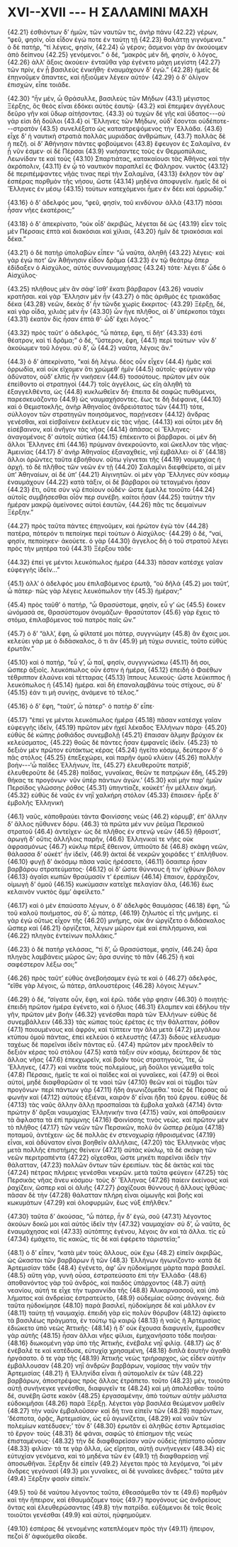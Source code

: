 
# XVI--XVII --- Η ΣΑΛΑΜΙΝΙ ΜΑΧΗ

{42.21} ἐσθιόντων δ’ ἡμῶν, τῶν ναυτῶν τις, ἀνὴρ πάνυ {42.22} γέρων, “φεῦ, φησίν, οἷα εἶδον ἐγώ ποτε ἐν ταύτῃ τῇ {42.23} θαλάττῃ γιγνόμενα.” ὁ δὲ πατήρ, “τί λέγεις, φησίν, {42.24} ὦ γέρον; ἄσμενοι γὰρ ἂν ἀκούοιμεν ἀπὸ δείπνου {42.25} γενόμενοι.” ὁ δέ, “μακρὸς μὲν δή, φησίν, ὁ λόγος, {42.26} ἀλλ’ ἄξοις ἀκούειν· ἐνταῦθα γὰρ ἐγένετο μάχη μεγίστη {42.27} τῶν πρίν, ἐν ᾗ βασιλεὺς ἐνικήθη· ἐναυμάχουν δ’ ἐγώ.” {42.28} ἡμεῖς δὲ ἐπῃνοῦμεν ἅπαντες, καὶ ἠξιοῦμεν λέγειν αὐτόν· {42.29} ὁ δ’ ὀλίγον ἐπισχών, εἶπε τοιάδε.

{42.30} “ἦν μέν, ὦ Θράσυλλε, βασιλεὺς τῶν Μήδων  {43.1} μέγιστος Ξέρξης, ὃς θεὸς εἶναι ἐδόκει αὐτὸς ἑαυτῷ· {43.2} καὶ ἔπεμψεν ἀγγέλους δεῦρο γῆν καὶ ὕδωρ αἰτήσοντας. {43.3} οὐ τυχὼν δὲ γῆς καὶ ὕδατος---οὐ γάρ εἰσι δὴ δοῦλοι {43.4} οἱ Ἕλληνες τῶν Μήδων, οὐδ’ ἔσονται οὐδέποτε---στρατὸν {43.5} συνελέξατο ὡς καταστρεψόμενος τὴν Ἑλλάδα. {43.6} εἶχε δ’ ἡ ναυτικὴ στρατιὰ πολλὰς μυριάδας ἀνθρώπων, {43.7} πολλὰς δὲ ἡ πεζή. οἱ δ’ Ἀθήνησιν πάντες φοβούμενοι {43.8} ἔφευγον ἐς Σαλαμῖνα, ἐν ᾗ νῦν ἐσμεν· οἱ δὲ Πέρσαι {43.9} νικήσαντες τοὺς ἐν Θερμοπύλαις, Λεωνίδαν τε καὶ τοὺς {43.10} Σπαρτιάτας, κατακαίουσι τὰς Ἀθήνας καὶ τὴν ἀκρόπολιν, {43.11} ἐν ᾧ τὸ ναυτικὸν παραπλεῖ ἐς Φάληρον. νυκτὸς {43.12} δὲ περιπέμψαντες νῆάς τινας περὶ τὴν Σαλαμῖνα, {43.13} ἔκλῃον τὸν ἀφ’ ἑσπέρας πορθμὸν τῆς νήσου, ὥστε {43.14} μηδένα ἀποφυγεῖν. ἡμεῖς δὲ οἱ Ἕλληνες ἐν μέσῳ {43.15} τούτων κατεχόμενοι ἦμεν ἐν δέει καὶ ὀρρωδίᾳ.”

{43.16} ὁ δ’ ἀδελφός μου, “φεῦ, φησίν, τοῦ κινδύνου· ἀλλὰ {43.17} πόσαι ἦσαν νῆες ἑκατέροις;”

{43.18} ὁ δ’ ἀπεκρίνατο, “οὐκ οἶδ’ ἀκριβῶς, λέγεται δὲ ὡς {43.19} εἶεν τοῖς μὲν Πέρσαις ἑπτὰ καὶ διακόσιαι καὶ χίλιαι, {43.20} ἡμῖν δὲ τριακόσιαι καὶ δέκα.”

{43.21} ὁ δὲ πατὴρ ὑπολαβὼν εἶπεν· “ὦ ναῦτα, ἀληθῆ {43.22} λέγεις· καὶ γὰρ ἐγώ ποτ’ ὢν Ἀθήνησιν εἶδον δρᾶμα {43.23} ἐν τῷ θεάτρῳ ὅπερ ἐδίδαξεν ὁ Αἰσχύλος, αὐτὸς συνναυμαχήσας {43.24} τότε· λέγει δ’ ὧδε ὁ Αἰσχύλος·

{43.25} πλήθους μὲν ἂν σάφ’ ἴσθ’ ἕκατι βάρβαρον
{43.26} ναυσὶν κρατῆσαι. καὶ γὰρ Ἕλλησιν μὲν ἦν
{43.27} ὁ πᾶς ἀριθμὸς ἐς τριακάδας δέκα
{43.28} νεῶν, δεκὰς δ’ ἦν τῶνδε χωρὶς ἔκκριτος·
{43.29} Ξέρξῃ, δέ, καὶ γὰρ οἶδα, χιλιὰς μὲν ἦν
{43.30} ὧν ἦγε πλῆθος, αἱ δ’ ὑπέρκοποι τάχει
{43.31} ἑκατὸν δὶς ἦσαν ἑπτά θ’· ὧδ’ ἔχει λόγος.”

{43.32} πρὸς ταῦτ’ ὁ ἀδελφός, “ὦ πάτερ, ἔφη, τί δῆτ’ {43.33} ἐστὶ θέατρον, καὶ τί δρᾶμα;” ὁ δέ, “ὕστερον, ἔφη,  {44.1} περὶ τούτων· νῦν δ’ ἀκούωμεν τοῦ λόγου. σὺ δ’, ὦ {44.2} ναῦτα, λέγοις ἄν.”

{44.3} ὁ δ’ ἀπεκρίνατο, “καὶ δὴ λέγω. δέος οὖν εἶχεν {44.4} ἡμᾶς καὶ ὀρρωδία, καὶ οὐκ εἴχομεν ὅτι χρώμεθ’ ἡμῖν {44.5} αὐτοῖς· φεύγειν γὰρ ἀδύνατον, οὐδ’ ελπὶς ἦν νικήσειν {44.6} τοσούτους. πρῶτον μὲν οὐκ ἐπείθοντο οἱ στρατηγοὶ {44.7} τοῖς ἀγγέλοις, ὡς εἴη ἀληθῆ τὰ ἐξαγγελθέντα, ὡς {44.8} κυκλωθεῖεν δή· ἔπειτα δὲ σαφῶς πυθόμενοι, παρεσκευάζοντο {44.9} ὡς ναυμαχήσοντες. ἕως τε δὴ διέφαινε, {44.10} καὶ ὁ Θεμιστοκλῆς, ἀνὴρ Ἀθηναῖος ἀνδρειότατος τῶν {44.11} τότε, σύλλογον τῶν στρατηγῶν ποιησάμενος, παρῄνεσεν {44.12} ἄνδρας γενέσθαι, καὶ εἰσβαίνειν ἐκέλευεν εἰς τὰς νῆας. {44.13} καὶ οὗτοι μὲν δὴ εἰσέβαινον, καὶ ἀνῆγον τὰς νῆας {44.14} ἁπάσας οἱ Ἕλληνες· ἀναγομένοις δ’ αὐτοῖς αὐτίκα {44.15} ἐπέκειντο οἱ βάρβαροι. οἱ μὲν δὴ ἄλλοι Ἕλληνες ἐπὶ {44.16} πρύμναν ἀνεκρούοντο, καὶ ὤκελλον τὰς νῆας· Ἀμεινίας {44.17} δ’ ἀνὴρ Ἀθηναῖος ἐξαναχθείς, νηῒ ἐμβάλλει· οἱ δ’ {44.18} ἄλλοι ὁρῶντες ταῦτα ἐβοήθουν. οὕτω γίγνεται τῆς {44.19} ναυμαχίας ἡ ἀρχή. τὸ δὲ πλῆθος τῶν νεῶν ἐν τῇ {44.20} Σαλαμῖνι διεφθείρετο, αἱ μὲν ὑπ’ Ἀθηναίων, αἱ δὲ ὑπ’ {44.21} Αἰγινητῶν. οἱ μὲν γὰρ Ἕλληνες σὺν κόσμῳ ἐναυμάχουν {44.22} κατὰ τάξιν, οἱ δὲ βάρβαροι οὐ τεταγμένοι ἦσαν {44.23} ἔτι, οὔτε σὺν νῷ ἐποίουν οὐδέν· ὥστε ἔμελλε τοιοῦτο {44.24} αὐτοῖς συμβήσεσθαι οἷόν περ συνέβη. καίτοι ἦσαν {44.25} ταύτην τὴν ἡμέραν μακρῷ ἀμείνονες αὐτοὶ ἑαυτῶν, {44.26} πᾶς τις δειμαίνων Ξέρξην.”

{44.27} πρὸς ταῦτα πάντες ἐπῃνοῦμεν, καὶ ἠρώτον ἐγὼ τὸν {44.28} πατέρα, πότερόν τι πεποίηκε περὶ τούτων ὁ Αἰσχύλος· {44.29} ὁ δέ, “ναί, φησίν, πεποίηκεν· ἀκούετε. ὁ γὰρ {44.30} ἄγγελος δὴ ὁ τοῦ στρατοῦ λέγει πρὸς τὴν μητέρα τοῦ {44.31} Ξέρξου τάδε·

{44.32} ἐπεί γε μέντοι λευκόπωλος ἡμέρα
{44.33} πᾶσαν κατέσχε γαῖαν εὐφεγγὴς ἰδεῖν...”

{45.1} ἀλλ’ ὁ ἀδελφός μου ἐπιλαβόμενος ἐρωτᾷ, “οὐ δῆλά {45.2} μοι ταῦτ’, ὦ πάτερ· πῶς γὰρ λέγεις λευκόπωλον τὴν {45.3} ἡμέραν;”

{45.4} πρὸς ταῦθ’ ὁ πατήρ, “ὦ Θρασύστομε, φησίν, εὖ γ’ ὡς {45.5} ἔοικεν ὠνόμασά σε, Θρασύστομον ὀνομάζων· θρασύτατον {45.6} γὰρ ἔχεις τὸ στόμα, ἐπιλαβόμενος τοῦ πατρὸς παῖς ὤν.”

{45.7} ὁ δ’ “ἀλλ’, ἔφη, ὦ φίλτατέ μοι πάτερ, συγγνώμην {45.8} ἂν ἔχοις μοι. κελεύει γάρ με ὁ διδάσκαλος, ὅ τι ἂν {45.9} μὴ τύχω συνιείς, τοῦτο εὐθὺς ἐρωτᾶν.”

{45.10} καὶ ὁ πατήρ, “εὖ γ’, ὦ παῖ, φησίν, συγγιγνώσκω {45.11} δή σοι, ὥσπερ ἀξιοῖς. λευκόπωλος οὖν ἐστιν ἡ ἡμέρα, {45.12} ἐπειδὴ ὁ Φαέθων τέθριππον ἐλαύνει καὶ τέτταρας {45.13} ἵππους λευκούς· ὥστε λεύκιππος ἢ λευκόπωλος ἡ {45.14} ἡμέρα. καὶ δὴ ἐπαναλαμβάνω τοὺς στίχους, σὺ δ’ {45.15} ἐάν τι μὴ συνίῃς, ἀνάμενε τὸ τέλος.”

{45.16} ὁ δ’ ἔφη, “ταῦτ’, ὦ πάτερ”· ὁ πατὴρ δ’ εἶπε·

{45.17} “ἐπεί γε μέντοι λευκόπωλος ἡμέρα
{45.18} πᾶσαν κατέσχε γαῖαν εὐφεγγὴς ἰδεῖν,
{45.19} πρῶτον μὲν ἠχεῖ λέκαδος Ἑλλήνων πάρα·
{45.20} εὐθὺς δὲ κώπης ῥοθιάδος συνεμβολῇ
{45.21} ἔπαισαν ἅλμην βρύχιον ἐκ κελεύσματος,
{45.22} θοῶς δὲ πάντες ἦσαν ἐμφανεῖς ἰδεῖν.
{45.23} τὸ δεξιὸν μὲν πρῶτον εὐτάκτως κέρας
{45.24} ἡγεῖτο κόσμῳ, δεύτερον δ’ ὁ πᾶς στόλος
{45.25} ἐπεξεχώρει, καὶ παρῆν ὁμοῦ κλύειν
{45.26} πολλὴν βοήν---‘ὦ παῖδες Ἑλλήνων, ἴτε,
{45.27} ἐλευθεροῦτε πατρίδ’, ἐλευθεροῦτε δὲ
{45.28} παῖδας, γυναῖκας, θεῶν τε πατρῴων ἕδη,
{45.29} θήκας τε προγόνων· νῦν ὑπὲρ πάντων ἀγών.’
{45.30} καὶ μὴν παρ’ ἡμῶν Περσίδος γλώσσης ῥόθος
{45.31} ὑπηντίαζε, κοὐκέτ’ ἦν μέλλειν ἀκμή.
{45.32} εὐθὺς δὲ ναῦς ἐν νηῒ χαλκήρη στόλον
{45.33} ἔπαισεν· ἦρξε δ’ ἐμβολῆς Ἑλληνικὴ

{46.1} ναῦς, κἀποθραύει τάντα Φοινίσσης νεὼς
{46.2} κόρυμβ’, ἐπ’ ἄλλην δ’ ἄλλος ηὔθυνεν δόρυ.
{46.3} τὰ πρῶτα μέν νυν ῥεῦμα Περσικοῦ στρατοῦ
{46.4} ἀντεῖχεν· ὡς δὲ πλῆθος ἐν στενῷ νεῶν
{46.5} ἤθροιστ’, ἀρωγὴ δ’ οὔτις ἀλλήλοις παρῆν,
{46.6} Ἑλληνικαί τε νῆες οὐκ ἀφρασμόνως
{46.7} κύκλῳ πέριξ ἔθεινον, ὑπτιοῦτο δὲ
{46.8} σκάφη νεῶν, θάλασσα δ’ οὐκέτ’ ἦν ἰδεῖν,
{46.9} ἀκταὶ δὲ νεκρῶν χοιράδες τ’ ἐπλήθυον.
{46.10} φυγῇ δ’ ἀκόσμῳ πᾶσα ναῦς ἠρέσσετο,
{46.11} ὅσαιπερ ἦσαν βαρβάρου στρατεύματος·
{46.12} οἱ δ’ ὥστε θύννους ἤ τιν’ ἰχθύων βόλον
{46.13} ἀγαῖσι κωπῶν θραύμασίν τ’ ἐρειπίων
{46.14} ἔπαιον, ἐρράχιζον, οἰμωγὴ δ’ ὁμοῦ
{46.15} κωκύμασιν κατεῖχε πελαγίαν ἅλα,
{46.16} ἕως κελαινὸν νυκτὸς ὄμμ’ ἀφείλετο.”

{46.17} καὶ ὁ μὲν ἐπαύσατο λέγων, ὁ δ’ ἀδελφὸς θαυμάσας {46.18} ἔφη, “ὦ τοῦ καλοῦ ποιήματος, σὺ δ’, ὦ πάτερ, {46.19} ζηλωτὸς εἶ τῆς μνήμης. εἰ γὰρ ἐγὼ οὕτως εἶχον τῆς {46.20} μνήμης, οὐκ ἂν ὠργίζετο ὁ διδάσκαλος ὥσπερ καὶ {46.21} ὀργίζεται, λέγων μῶρον ἐμὲ καὶ ἐπιλήσμονα, καὶ {46.22} πληγὰς ἐντείνων πολλάκις.”

{46.23} ὁ δὲ πατὴρ γελάσας, “τί δ’, ὦ Θρασύστομε, φησίν, {46.24} ἆρα πληγὰς λαμβάνεις μῶρος ὤν; ἆρα συνίης τὸ πᾶν {46.25} ἢ καὶ σαφέστερον λέξω σοι;”

{46.26} πρὸς ταῦτ’ εὐθὺς ἀνεβοήσαμεν ἐγώ τε καὶ ὁ {46.27} ἀδελφός, “εἴθε γὰρ λέγοις, ὦ πάτερ, ἁπλουστέροις {46.28} λόγοις λέγων.”

{46.29} ὁ δέ, “σίγατε οὖν, ἔφη, καὶ ἐρῶ. τάδε γάρ φησιν {46.30} ὁ ποιητής· ἐπειδὴ πρῶτον ἡμέρα ἐγένετο, καὶ ὁ ἥλιος {46.31} ἔλαμπεν καὶ ἐδήλου τὴν γῆν, πρῶτον μὲν βοὴν {46.32} γενέσθαι παρὰ τῶν Ἑλλήνων· εὐθὺς δὲ συνεμβάλλειν {46.33} τὰς κώπας τοὺς ἐρέτας ἐς τὴν θάλατταν, ῥόθον  {47.1} ποιουμένους καὶ ἀφρόν, καὶ τύπτειν την ἅλα μετὰ {47.2} μεγάλου κτύπου ὁμοῦ πάντας, ἐπεὶ κελεύοι ὁ κελευστὴς {47.3} διδοὺς κέλευσμα· ταχέως δὲ παρεῖναι ἰδεῖν πάντας εὖ. {47.4} πρῶτον μὲν προελθεῖν τὸ δεξιὸν κέρας τοῦ στόλου {47.5} κατὰ τάξιν σὺν κόσμῳ, δεύτερον δὲ τὰς ἄλλας νῆας {47.6} ἐπεκχωρεῖν, καὶ βοᾶν τοὺς στρατηγούς, ‘ἴτε, ὦ Ἕλληνες, {47.7} καὶ νικᾶτε τοὺς πολεμίους, μὴ δοῦλοι γενώμεθα τοῖς {47.8} Πέρσαις, ἡμεῖς τε καὶ οἱ παῖδες καὶ αἱ γυναῖκες, καὶ {47.9} οἱ θεοὶ αὐτοί, μηδὲ διαφθαρῶσιν οἵ τε ναοὶ τῶν {47.10} θεῶν καὶ οἱ τύμβοι τῶν προγόνων· περὶ πάντων γὰρ {47.11} ἤδη ἀγωνιζόμεθα.’ τοὺς δὲ Πέρσας αὖ φωνὴν καὶ {47.12} αὐτοὺς ἐξιέναι, καιρὸν δ’ εἶναι ἤδη τοῦ ἔργου. εὐθὺς δὲ {47.13} τὰς ναῦς ἄλλην ἄλλῃ προσπαῖσαι τὰ ἔμβολα χαλκᾶ {47.14} ὄντα· πρώτην δ’ ἄρξαι ναυμαχίας Ἑλληνικήν τινα {47.15} ναῦν, καὶ ἀποθραύειν τὰ ἄφλαστα τὰ ἐπὶ πρύμνης {47.16} Φοινίσσης τινὸς νεώς. καὶ πρῶτον μὲν τὸ πλῆθος {47.17} τῶν νεῶν τῶν Περσικῶν, πολὺ ὂν ὥσπερ ῥεῦμα {47.18} ποταμοῦ, ἀντέχειν· ὡς δὲ πολλὰς ἐν στενοχωρίᾳ ἠθροισμένας {47.19} εἶναι, καὶ ἀδύνατον εἶναι βοηθεῖν ἀλλήλαις, {47.20} τὰς Ἑλληνικὰς νῆας μετὰ πολλῆς ἐπιστήμης θείνειν {47.21} αὐτὰς κύκλῳ, τὰ δὲ σκάφη τῶν νεῶν περιτραπέντα {47.22} οἴχεσθαι, ὥστε μηκέτι παρεῖναι ἰδεῖν τὴν θάλατταν, {47.23} πολλῶν ὄντων τῶν ἐρειπίων. τὰς δὲ ἀκτὰς καὶ τὰς {47.24} πέτρας πλήρεις γενέσθαι νεκρῶν. μετὰ ταῦτα φεύγειν {47.25} τὰς Περσικὰς νῆας ἄνευ κόσμου· τοὺς δ’ Ἕλληνας {47.26} παίειν ἐκείνους καὶ ῥαχίζειν, ὥσπερ καὶ οἱ ἁλιῆς {47.27} ῥαχίζουσι θύννους ἢ ἄλλους ἰχθύας· πᾶσαν δὲ τὴν {47.28} θάλατταν πλήρη εἶναι οἰμωγῆς καὶ βοῆς καὶ κωκυμάτων {47.29} καὶ ὀλοφυρμῶν, ἕως νὺξ ἐπῆλθεν.”

{47.30} ταῦτα δ’ ἀκούσας, “ὦ πάτερ, ἦν δ’ ἐγώ, σοῦ {47.31} λέγοντος ἀκούων δοκῶ μοι καὶ αὐτὸς ἰδεῖν τὴν {47.32} ναυμαχίαν· σὺ δ’, ὦ ναῦτα, ὃς ἐναυμάχησας καὶ {47.33} αὐτόπτης ἐγένου, λέγοις ἂν καὶ τὰ ἄλλα. τίς εὖ {47.34} ἐμάχετο, τίς κακῶς, τίς δὲ καὶ ἐφέρετο τἀριστεῖα;”

{48.1} ὁ δ’ εἶπεν, “κατὰ μὲν τοὺς ἄλλους, οὐκ ἔχω {48.2} εἰπεῖν ἀκριβῶς, ὡς ὥκαστοι τῶν βαρβάρων ἢ τῶν {48.3} Ἑλλήνων ἠγωνίζοντο· κατὰ δὲ Ἀρτεμισίαν τάδε {48.4} ἐγένετο, ἀφ’ ὧν ηὐδοκίμησε μάρτα παρὰ βασιλεῖ. {48.5} αὕτη γάρ, γυνὴ οὖσα, ἐστρατεύσατο ἐπὶ τὴν Ἑλλάδα· {48.6} ἀποθανόντος γὰρ τοῦ ἀνδρός, καὶ παιδὸς ὑπάρχοντος {48.7} αὐτῇ νεανίου, αὐτή τε εἶχε τὴν τυραννίδα τῆς {48.8} Ἁλικαρνασσοῦ, καὶ ὑπὸ λήματος καὶ ἀνδρείας ἐστρατεύετο, {48.9} οὐδεμίας οὔσης ἀνάγκης. διὰ ταῦτα ηὐδοκίμησε {48.10} παρὰ βασιλεῖ, ηὐδοκίμησε δὲ καὶ μᾶλλον ἐν {48.11} ταύτῃ τῇ ναυμαχίᾳ. ἐπειδὴ γὰρ εἰς πολὺν θόρυβον {48.12} ἀφίκετο τὰ βασιλέως πράγματα, ἐν τούτῳ τῷ καιρῷ {48.13} ἡ ναῦς ἡ Ἀρτεμισίας ἐδιώκετο ὑπὸ νεὼς Ἀττικῆς· {48.14} ἡ δ’ οὐκ ἔχουσα διαφυγεῖν, ἔμροσθεν γὰρ αὐτῆς {48.15} ἦσαν ἄλλαι νῆες φίλιαι, ἐμηχανήσατο τόδε ποιῆσαι· {48.16} διωκομένη γὰρ ὑπὸ τῆς Ἀττικῆς, ἐνέβαλε νηῒ φιλίᾳ. {48.17} ὡς δ’ ἐνέβαλέ τε καὶ κατέδυσε, εὐτυχίᾳ χρησαμένη, {48.18} διπλᾶ ἑαυτὴν ἀγαθὰ ἠργάσατο. ὅ τε γὰρ τῆς {48.19} Ἀττικῆς νεὼς τριήραρχος, ὡς εἶδεν αὐτὴν ἐμβάλλουσαν {48.20} νηῒ ἀνδρῶν βαρβάρων, νομίσας τὴν ναῦν τὴν Ἀρτεμισίας {48.21} ἢ Ἑλληνίδα εἶναι ἢ αὐτομολεῖν ἐκ τῶν {48.22} βαρβάρων, ἀποστρέψας πρὸς ἄλλας ἐτράπετο. τοῦτο {48.23} μέν, τοιοῦτο αὐτῇ συνήνεγκε γενέσθαι, διαφυγεῖν τε {48.24} καὶ μὴ ἀπολέσθαι· τοῦτο δέ, συνέβη ὥστε κακὸν {48.25} ἐργασαμένην, ἀπὸ τούτων αὐτὴν μάλιστα εὐδοκιμῆσαι {48.26} παρὰ Ξέρξῃ. λέγεται γὰρ βασιλέα θεώμενον μαθεῖν {48.27} τὴν ναῦν ἐμβαλοῦσαν· καὶ δή τινα εἰπεῖν τῶν {48.28} παρόντων, ‘δέσποτα, ὁρᾷς, Ἀρτεμισίαν, ὡς εὖ ἀγωνίζεται, {48.29} καὶ ναῦν τῶν πολεμίων κατέδυσεν;’ τὸν δ’ {48.30} ἐρωτᾶν εἰ ἀληθῶς ἐστιν Ἀρτεμισίας τὸ ἔργον· τοὺς {48.31} δὲ φάναι, σαφῶς τὸ ἐπίσημον τῆς νεὼς ἐπισταμένους· {48.32} τὴν δὲ διαφθαρεῖσαν ναῦν οὐδεὶς ἠπίστατο οὖσαν {48.33} φιλίαν· τά τε γὰρ ἄλλα, ὡς εἴρηται, αὐτῇ συνήνεγκεν {48.34} εἰς εὐτυχίαν γενόμενα, καὶ τὸ μηδένα τῶν ἐν  {49.1} τῇ διαφθαρείσῃ νηῒ ἀποσωθῆναι. Ξέρξην δὲ εἰπεῖν {49.2} λέγεται πρὸς τὰ λεγόμενα, “οἱ μὲν ἄνδρες γεγόνασί {49.3} μοι γυναῖκες, αἱ δὲ γυναῖκες ἄνδρες.” ταῦτα μὲν {49.4} Ξέρξην φασὶν εἰπεῖν.”

{49.5} τοῦ δὲ ναύτου λέγοντος ταῦτα, ἐθεασάμεθα τόν τε {49.6} πορθμὸν καὶ τὴν ἤπειρον, καὶ ἐθαυμάζομεν τοὺς {49.7} προγόνους ὡς ἀνδρείους ὄντας καὶ ἐλευθερώσαντας {49.8} τὴν πατρίδα. εὐξάμενοι δὲ τοῖς θεοῖς τοιοῦτοι γενέσθαι {49.9} καὶ αὐτοί, ηὐφημοῦμεν.

{49.10} ἑσπέρας δὲ γενομένης κατεπλέομεν πρὸς τὴν {49.11} ἤπειρον, πεζοὶ δ’ ἀφικόμεθα οἴκαδε.

